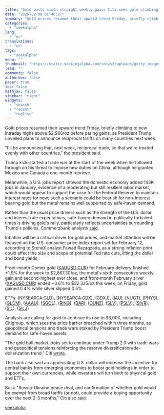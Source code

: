 ```yaml
---
title: "Gold posts sixth straight weekly gain; Citi sees gold climbing to $3,000 soon"
date: "2025-02-08 01:40:27"
summary: "Gold prices resumed their upward trend Friday, briefly climbing to new intraday highs above $2,900/oz before paring gains, as President Trump unveiled plans to announce reciprocal tariffs on many countries next week. \"I'll be announcing that, next week, reciprocal trade, so that we're treated evenly with other countries,\" the president..."
categories:
  - "seekalpha"
lang:
  - "en"
translations:
  - "en"
tags:
  - "seekalpha"
menu: ""
thumbnail: "https://static.seekingalpha.com/cdn/s3/uploads/getty_images/1264928464/image_1264928464.jpg"
lead: ""
comments: false
authorbox: false
pager: true
toc: false
mathjax: false
sidebar: "right"
widgets:
  - "search"
  - "recent"
  - "taglist"
---
```


Gold prices resumed their upward trend Friday, briefly climbing to new intraday highs above $2,900/oz before paring gains, as President Trump unveiled plans to announce reciprocal tariffs on many countries next week.

"I'll be announcing that, next week, reciprocal trade, so that we're treated evenly with other countries," the president said.

Trump kick-started a trade war at the start of the week when he followed through on his threat to impose new duties on China, although he granted Mexico and Canada a one-month reprieve.

Meanwhile, a U.S. jobs report showed the domestic economy added 143K jobs in January, evidence of a moderating but still resilient labor market, which would appear to support the case for the Federal Reserve to maintain interest rates for now; such a scenario could be bearish for non-interest bearing gold but the metal remains well supported by safe-haven demand.

Rather than the usual price drivers such as the strength of the U.S. dollar and interest rate expectations, safe-haven demand in politically turbulent times is driving gold's rally, particularly reflects uncertainties surrounding Trump's policies, Commerzbank analysts [said](https://www.wsj.com/finance/commodities-futures/gold-edges-higher-on-tariff-fears-13e2e3c8).

Inflation will be a critical driver for gold prices, and market attention will be focused on the U.S. consumer price index report set for February 12, according to StoneX analyst Fawad Razaqzada, as a strong inflation print could affect the size and scope of potential Fed rate cuts, lifting the dollar and bond yields.

Front-month Comex gold ([XAUUSD:CUR](https://seekingalpha.com/symbol/XAUUSD:CUR "Gold Spot Price")) for February delivery finished +1.9% for the week to $2,867.30/oz, the metal's sixth consecutive weekly gain and second-highest ever close, and front-month February silver ([XAGUSD:CUR](https://seekingalpha.com/symbol/XAGUSD:CUR "Silver Spot Price")) ended +0.6% to $32.335/oz this week; on Friday, gold gained 0.4% while silver slipped 0.5%.

ETFs: (NYSEARCA:[GLD](https://seekingalpha.com/symbol/GLD)), (NYSEARCA:[GDX](https://seekingalpha.com/symbol/GDX)), ([GDXJ](https://seekingalpha.com/symbol/GDXJ "VanEck Vectors Junior Gold Miners ETF")), ([IAU](https://seekingalpha.com/symbol/IAU "iShares Gold Trust ETF")), ([NUGT](https://seekingalpha.com/symbol/NUGT "Direxion Daily Gold Miners Index Bull 2x Shares ETF")), ([PHYS](https://seekingalpha.com/symbol/PHYS "Sprott Physical Gold Trust")), ([GLDM](https://seekingalpha.com/symbol/GLDM "World Gold Trust - SPDR Gold MiniShares Trust")), ([AAAU](https://seekingalpha.com/symbol/AAAU "Goldman Sachs Physical Gold ETF")), ([SGOL](https://seekingalpha.com/symbol/SGOL "Aberdeen Standard Physical Gold Shares ETF")), ([RING](https://seekingalpha.com/symbol/RING "iShares MSCI Global Gold Miners ETF")), ([BAR](https://seekingalpha.com/symbol/BAR "GraniteShares Gold Trust")), ([OUNZ](https://seekingalpha.com/symbol/OUNZ "VanEck Merk Gold Trust")), ([SLV](https://seekingalpha.com/symbol/SLV "iShares Silver Trust ETF")), ([PSLV](https://seekingalpha.com/symbol/PSLV "Sprott Physical Silver Trust")), ([SIVR](https://seekingalpha.com/symbol/SIVR "Aberdeen Standard Physical Silver Shares ETF")), ([SIL](https://seekingalpha.com/symbol/SIL "Global X Silver Miners ETF")), ([SILJ](https://seekingalpha.com/symbol/SILJ "ETFMG Prime Junior Silver Miners ETF"))

Analysts are calling for gold to continue its rise to $3,000, including Citigroup, which sees the price barrier breached within three months, as geopolitical tensions and trade wars stoked by President Trump boost demand for safe-haven assets.

“The gold bull market looks set to continue under Trump 2.0 with trade wars and geopolitical tensions reinforcing the reserve diversification/de-dollarization trend,” Citi [wrote](https://www.reuters.com/markets/commodities/gold-prices-remain-up-reaching-3000oz-near-term-says-citi-2025-02-06/).

The bank also said an appreciating U.S. dollar will increase the incentive for central banks from emerging economies to boost gold holdings in order to support their own currencies, while investors will turn both to physical gold and ETFs.

But a "Russia-Ukraine peace deal, and confirmation of whether gold would be exempt from broad tariffs (or not), could provide a buying opportunity over the next 2-3 months," Citi also said.

[seekalpha](https://seekingalpha.com/news/4405342-gold-posts-sixth-straight-weekly-gain-citi-sees-gold-climbing-to-3000-soon)
